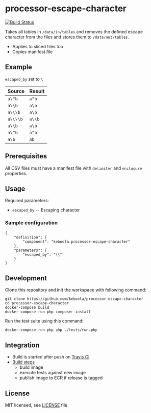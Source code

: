 # processor-escape-character

[![Build Status](https://travis-ci.org/keboola/processor-escape-character.svg?branch=master)](https://travis-ci.org/keboola/processor-escape-character)

Takes all tables in `/data/in/tables` and removes the defined escape character from the files and stores them to `/data/out/tables`.

 - Applies to sliced files too
 - Copies manifest file

## Example

`escaped_by` set to `\` 

| Source  | Result |
| ------------- | ------------- |
| `a\"b` | `a"b` |
| `a\\b` | `a\b` |
| `a\\\b` | `a\b` |
| `a\\\\b` | `a\\b` |
| `a\\b` | `a\b` |
| `a\"b` | `a"b` |
| `a\b` | `ab` |

## Prerequisites

All CSV files must have a manifest file with `delimiter` and `enclosure` properties.

## Usage

Required parameters:

- `escaped_by` -- Escaping character 

### Sample configuration

```
{  
    "definition": {
        "component": "keboola.processor-escape-character"
    },
    "parameters": {
        "escaped_by": "\\"
    }    
}
```

## Development
 
Clone this repository and init the workspace with following command:

```
git clone https://github.com/keboola/processor-escape-character
cd processor-escape-character
docker-compose build
docker-compose run php composer install
```

Run the test suite using this command:

```
docker-compose run php php ./tests/run.php
```
 
## Integration
 - Build is started after push on [Travis CI](https://travis-ci.org/keboola/processor-escape-character)
 - [Build steps](https://github.com/keboola/processor-escape-character/blob/master/.travis.yml)
   - build image
   - execute tests against new image
   - publish image to ECR if release is tagged



## License

MIT licensed, see [LICENSE](./LICENSE) file.
